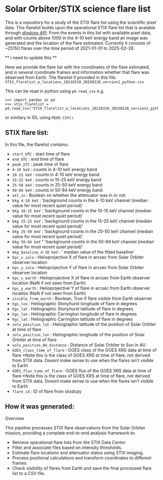 # Solar Orbiter/STIX science flare list 

This is a repository for a study of the STIX flare list using the scientific pixel data.
This flarelist builds upon the operational STIX flare list that is avalable through [stixdcpy API](https://github.com/i4Ds/stixdcpy).
From the events in this list with available pixel data, and with counts above 1000 in the 4-10 keV energy band an image was generated and the location of the flare estimated. 
Currently it consists of ~25150 flares over the time period of 2021-01-01 to 2025-02-28.

 ** i need to update this ** 
 
Here we provide the flare list with the coordinates of the flare estimated, and in several coordinate frames and information whether that flare was observed from Earth.
The flarelist if provided in this file: `STIX_flarelist_w_locations_20210318_20250228_version1_python.csv`

This can be read in python using `pd.read_csv`
e.g. 

```
>>> import pandas as pd
>>> stix_flarelist = pd.read_csv("STIX_flarelist_w_locations_20210318_20250228_version1_python.csv")`
```
or similary in IDL using `READ_CSV()`.

## STIX flare list:

In this file, the flarelist contains:

* `start_UTC` : start time of flare
* `end_UTC` : end time of flare
* `peak_UTC` : peak time of flare
* `4-10 keV` : counts in 4-10 keV energy band
* `10-15 keV` : counts in 4-10 keV energy band
* `15-25 keV` : counts in 15-25 keV energy band
* `25-50 keV` : counts in 25-50 keV energy band
* `50-84 keV` : counts in 50-84 keV energy band
* `att_in` : Boolean on whether the attenuator was in or not 
* `bkg 4-10 keV` : 'background counts in the 4-10 keV channel (median value for most recent quiet period)' 
* `bkg 10-15 keV` : 'background counts in the 10-15 keV channel (median value for most recent quiet period)' 
* `bkg 15-25 keV` : 'background counts in the 15-25 keV channel (median value for most recent quiet period)' 
* `bkg 25-50 keV` : 'background counts in the 25-50 keV channel (median value for most recent quiet period)' 
* `bkg 50-84 keV` " 'background counts in the 50-84 keV channel (median value for most recent quiet period)' 
* `bkg_baseline_4-10 keV` : ' median value of the fitted baseline'
* `hpc_x_solo` : Helioprojective X of flare in arcsec from Solar Orbiter observer location 
* `hpc_y_solo` : Helioprojective Y of flare in arcsec from Solar Orbiter observer location 
* `hpc_x_earth` : Helioprojective X of flare in arcsec from Earth observer location (NaN if not seen from Earth)
* `hpc_y_earth` : Helioprojective Y of flare in arcsec from Earth observer location (NaN if not seen from Earth)
* `visible_from_earth` : Boolean, True if flare visible from Earth observer
* `hgs_lon` : Heliographic Stonyhurst longitude of flare in degrees 
* `hgs_lat` : Heliographic Stonyhurst latitude of flare in degrees 
* `hgc_lon` : Heliographic Carrington longitude of flare in degrees 
* `hgc_lat` : Heliographic Carrington latitude of flare in degrees 
* `solo_position_lat` : Heliographic latitude of the position of Solar Orbiter at time of flare
* `solo_position_lon` : Heliographic longitude of the position of Solar Orbiter at time of flare
* `solo_position_AU_distance` : Distance of Solar Orbiter to Sun in AU
* `GOES_class_time_of_flare` : GOES class of the GOES XRS data at time of flare  *Note this is the class of GOES XRS at time of flare, not derived from STIX data. Doesnt make sense to use when the flares isn't visible to Earth
* `GOES_flux_time_of_flare` : GOES flux of the GOES XRS data at time of flare *Note this is the class of GOES XRS at time of flare, not derived from STIX data. Doesnt make sense to use when the flares isn't visible to Earth
* `flare_id` : ID of flare from stixdcpy 


How it was generated:
--------------------
Overview

This pipeline processes STIX flare observations from the Solar Orbiter mission, providing a complete end-to-end analysis framework to:

* Retrieve operational flare lists from the STIX Data Center.
* Filter and associate files based on intensity thresholds.
* Estimate flare locations and attenuator status using STIX imaging.
* Process positional calculations and transform coordinates to different frames.
* Check visibility of flares from Earth and save the final processed flare list to a CSV file.


